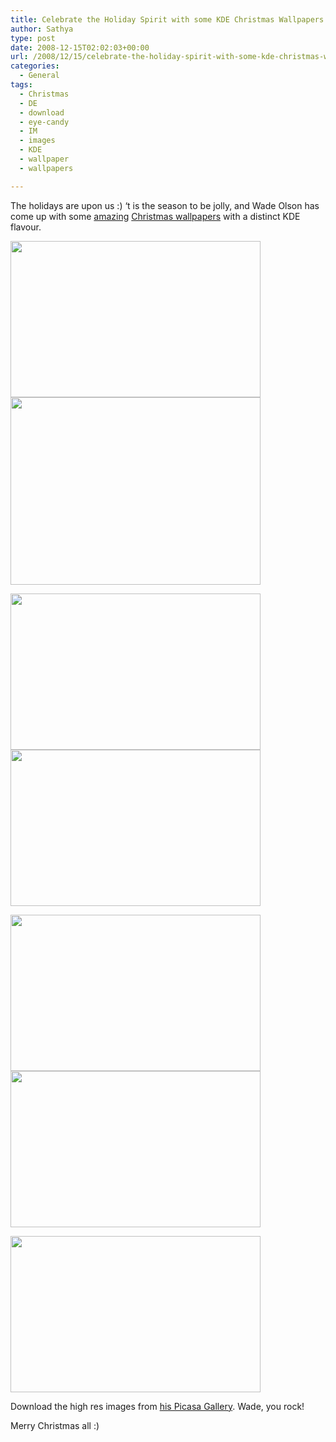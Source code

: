 ```yaml
---
title: Celebrate the Holiday Spirit with some KDE Christmas Wallpapers
author: Sathya
type: post
date: 2008-12-15T02:02:03+00:00
url: /2008/12/15/celebrate-the-holiday-spirit-with-some-kde-christmas-wallpapers/
categories:
  - General
tags:
  - Christmas
  - DE
  - download
  - eye-candy
  - IM
  - images
  - KDE
  - wallpaper
  - wallpapers

---
```

The holidays are upon us :) &#8216;t is the season to be jolly, and Wade Olson has come up with some <a href="http://wadejolson.wordpress.com/2008/12/14/happy-holidays-from-kde" target="_blank">amazing</a> <a href="http://wadejolson.wordpress.com/2008/12/14/enough-holiday-wallpapers-to-gag-on/" target="_blank">Christmas wallpapers</a> with a distinct KDE flavour.

<!--more-->

 <img class="alignnone" title="KDE Snow" src="http://wadejolson.files.wordpress.com/2008/12/kde_snow1_400.jpg?w=400&h=250" alt="" width="400" height="250" /><img class="alignnone" title="KDE Snow 2" src="http://wadejolson.files.wordpress.com/2008/12/kde_snow2_400.jpg?w=400&h=300" alt="" width="400" height="300" />

 <img class="alignnone" title="KDE Snow 3" src="http://wadejolson.files.wordpress.com/2008/12/kde_snow3_400.jpg?w=400&h=250" alt="" width="400" height="250" /><img class="alignnone" src="http://wadejolson.files.wordpress.com/2008/12/kde_snow5_400.jpg?w=400&h=250" alt="" width="400" height="250" />

 <img class="alignnone" title="KDE Tree Glow" src="http://wadejolson.files.wordpress.com/2008/12/kde_treeglow_400.jpg?w=400&h=250" alt="" width="400" height="250" /><img class="alignnone" title="KDE Tree Glow" src="http://wadejolson.files.wordpress.com/2008/12/kde_treeglow2_400.jpg?w=400&h=250" alt="" width="400" height="250" />

<img class="alignnone" title="KDE Sunrise" src="http://wadejolson.files.wordpress.com/2008/12/kde_sunrise_400.jpg?w=400&h=250" alt="" width="400" height="250" />

Download the high res images from [his Picasa Gallery][1]. Wade, you rock!

Merry Christmas all :)

 [1]: http://picasaweb.google.com/wadejolson/KDEHolidays